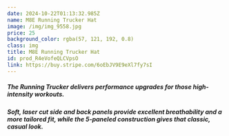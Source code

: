 ```yaml
---
date: 2024-10-22T01:13:32.985Z
name: M8E Running Trucker Hat
image: /img/img_9558.jpg
price: 25
background_color: rgba(57, 121, 192, 0.8)
class: img
title: M8E Running Trucker Hat
id: prod_R4eVofeQLCVpsO
link: https://buy.stripe.com/6oEbJV9E9eXl7fy7sI
---
```

##### The Running Trucker delivers performance upgrades for those high-intensity workouts. 

##### Soft, laser cut side and back panels provide excellent breathability and a more tailored fit, while the 5-paneled construction gives that classic, casual look.